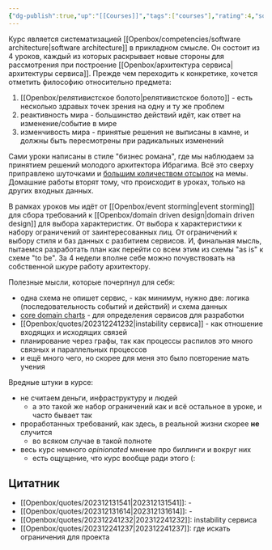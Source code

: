 ```yaml
---
{"dg-publish":true,"up":"[[Courses]]","tags":["courses"],"rating":4,"source":"https://education.borshev.com/system-analysis","date":"2023-11-05T11:21:18+04:00","modified_at":"2023-12-24T13:06:49+03:00","dg-path":"/courses/ШСП Анализ систем.md","permalink":"/courses/sh-sp-analiz-sistem/","dgPassFrontmatter":true}
---
```






Курс является систематизацией [[Openbox/competencies/software architecture|software architecture]] в прикладном смысле. Он состоит из 4 уроков, каждый из которых раскрывает новые стороны для рассмотрения при построение [[Openbox/архитектура сервиса|архитектуры сервиса]]. Прежде чем переходить к конкретике, хочется отметить философию относительно предмета:
1. [[Openbox/релятивистское болото|релятивистское болото]] - есть несколько здравых точек зрения на одну и ту же проблем
2. реактивность мира - большинство действий идёт, как ответ на изменение/событие в мире
3. изменчивость мира - принятые решения не выписаны в камне, и должны быть пересмотрены при радикальных изменений

Сами уроки написаны в стиле "бизнес романа", где мы наблюдаем за принятием решений молодого архитектора Ибрагима. Всё это сверху приправлено шуточками и [большим количеством отсылок](https://www.youtube.com/watch?v=dQw4w9WgXcQ) на мемы. Домашние работы вторят тому, что происходит в уроках, только на других входных данных. 

В рамках уроков мы идёт от [[Openbox/event storming|event storming]] для сбора требований к [[Openbox/domain driven design|domain driven design]] для выбора характеристик. От выбора к характеристики к набору ограничений от заинтересованных лиц. От ограничений к выбору стиля и баз данных с разбитием сервисов. И, финальная мысль, пытаемся разработать план как перейти со всем этим из схемы "as is" к схеме "to be". За 4 недели вполне себе можно почувствовать на собственной шкуре работу архитектору.

Полезные мысли, которые почерпнул для себя:
- одна схема не опишет сервис, - как минимум, нужно две: логика (последовательность событий и действий) и схема данных
- [core domain charts](https://github.com/ddd-crew/core-domain-charts) - для определения сервисов для разработки
- [[Openbox/quotes/202312241232|instability сервиса]] - как отношение входящих и исходящих связей 
- планирование через графы, так как процессы распилов это много связных и параллельных процессов
- и ещё много чего, но скорее для меня это было повторение мать учения

Вредные штуки в курсе:
- не считаем деньги, инфраструктуру и людей
    - а это такой же набор ограничений как и всё остальное в уроке, и часто бывает так
- проработанных требований, как здесь, в реальной жизни скорее **не** случится
    - во всяком случае в такой полноте
- весь курс немного *opinionated* мнение про биллинги и вокруг них
    - есть ощущение, что курс вообще ради этого (:

## Цитатник


- [[Openbox/quotes/202312131541|202312131541]]: \-
- [[Openbox/quotes/202312131614|202312131614]]: \-
- [[Openbox/quotes/202312241232|202312241232]]: instability сервиса
- [[Openbox/quotes/202312241237|202312241237]]: где искать ограничения для проекта

